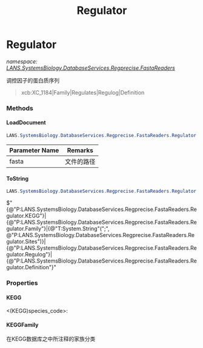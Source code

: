 ﻿---
title: Regulator
---

# Regulator
_namespace: [LANS.SystemsBiology.DatabaseServices.Regprecise.FastaReaders](N-LANS.SystemsBiology.DatabaseServices.Regprecise.FastaReaders.html)_

调控因子的蛋白质序列
 > xcb:XC_1184|Family|Regulates|Regulog|Definition

### Methods

#### LoadDocument
```csharp
LANS.SystemsBiology.DatabaseServices.Regprecise.FastaReaders.Regulator.LoadDocument(System.String)
```


|Parameter Name|Remarks|
|--------------|-------|
|fasta|文件的路径|


#### ToString
```csharp
LANS.SystemsBiology.DatabaseServices.Regprecise.FastaReaders.Regulator.ToString
```
$"{@"P:LANS.SystemsBiology.DatabaseServices.Regprecise.FastaReaders.Regulator.KEGG"}|{@"P:LANS.SystemsBiology.DatabaseServices.Regprecise.FastaReaders.Regulator.Family"}|{@"T:System.String"(";", @"P:LANS.SystemsBiology.DatabaseServices.Regprecise.FastaReaders.Regulator.Sites")}|{@"P:LANS.SystemsBiology.DatabaseServices.Regprecise.FastaReaders.Regulator.Regulog"}|{@"P:LANS.SystemsBiology.DatabaseServices.Regprecise.FastaReaders.Regulator.Definition"}"



### Properties

#### KEGG
<(KEGG)species_code>:<locusTag>
#### KEGGFamily
在KEGG数据库之中所注释的家族分类

